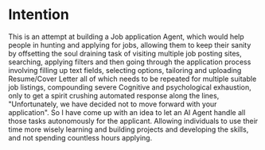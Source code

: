 # Intention
This is an attempt at building a Job application Agent, which would help people in hunting and applying for jobs, allowing them to keep their sanity by offsetting the soul draining task of visiting multiple job posting sites, searching, applying filters and then going through the application process involving filling up text fields, selecting options, tailoring and uploading Resume/Cover Letter all of which needs to be repeated for multiple suitable job listings, compounding severe Cognitive and psychological exhaustion, only to get a spirit crushing automated response along the lines, "Unfortunately, we have decided not to move forward with your application". So I have come up with an idea to let an AI Agent handle all those tasks autonomously for the applicant. Allowing individuals to use their time more wisely learning and building projects and developing the skills, and not spending countless hours applying.